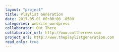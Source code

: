 ```yaml
---
layout: "project"
title: Playlist Generation
date: 2017-05-01 00:00:00 -0500
categories: website wordpress
collaborator: Out There
collaborator_url: http://www.outthereww.com
project_url: http://www.theplaylistgeneration.com
read_only: true
---
```


